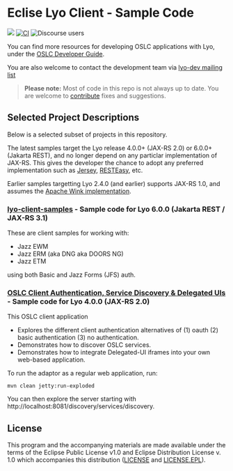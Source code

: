 # Eclise Lyo Client - Sample Code

[![](https://img.shields.io/badge/project-Eclipse%20Lyo-blue?color=418eeb)](https://github.com/eclipse/lyo)
[![CI](https://github.com/OSLC/lyo-samples/actions/workflows/maven.yml/badge.svg)](https://github.com/OSLC/lyo-samples/actions/workflows/maven.yml)
![Discourse users](https://img.shields.io/discourse/users?color=28bd84&server=https%3A%2F%2Fforum.open-services.net%2F)

You can find more resources for developing OSLC applications with Lyo, under the [OSLC Developer Guide](http://oslc.github.io/developing-oslc-applications/eclipse_lyo/eclipse-lyo.html).

You are also welcome to contact the development team via [lyo-dev mailing list](https://dev.eclipse.org/mailman/listinfo/lyo-dev)

> **Please note:** Most of code in this repo is not always up to date. You are welcome to [contribute](https://github.com/eclipse/lyo#contributing) fixes and suggestions.

## Selected Project Descriptions

Below is a selected subset of projects in this repository.

The latest samples target the Lyo release 4.0.0+ (JAX-RS 2.0) or 6.0.0+ (Jakarta REST), and no longer depend on any particlar implementation of JAX-RS. This gives the developer the chance to adopt any preferred implementation such as [Jersey](https://jersey.github.io/), [RESTEasy](https://resteasy.github.io/), etc.

Earlier samples targetting Lyo 2.4.0 (and earlier) supports JAX-RS 1.0, and assumes the [Apache Wink implementation](https://svn.apache.org/repos/infra/websites/production/wink/content/index.html).

### [lyo-client-samples](https://github.com/OSLC/lyo-samples/tree/master/lyo-client-samples) - Sample code for Lyo 6.0.0 (Jakarta REST / JAX-RS 3.1)

These are client samples for working with:

- Jazz EWM
- Jazz ERM (aka DNG aka DOORS NG)
- Jazz ETM

using both Basic and Jazz Forms (JFS) auth.

### [OSLC Client Authentication, Service Discovery & Delegated UIs](https://github.com/OSLC/lyo-samples/tree/master/client-oauth-discovery-dui) - Sample code for Lyo 4.0.0 (JAX-RS 2.0)

This OSLC client application

- Explores the different client authentication alternatives of (1) oauth (2) basic authentication (3) no authentication.
- Demonstrates how to discover OSLC services.
- Demonstrates how to integrate Delegated-UI iframes into your own web-based application.

To run the adaptor as a regular web application, run:

    mvn clean jetty:run-exploded

You can then explore the server starting with http://localhost:8081/discovery/services/discovery.

## License

This program and the accompanying materials are made available under the terms of the Eclipse Public License v1.0 and Eclipse Distribution License v. 1.0 which accompanies this distribution ([LICENSE](LICENSE) and [LICENSE.EPL](LICENSE.EPL)).
